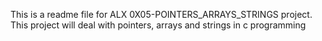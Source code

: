 This is a readme file for ALX 0X05-POINTERS_ARRAYS_STRINGS project.
This project will deal with pointers, arrays and strings in c programming
